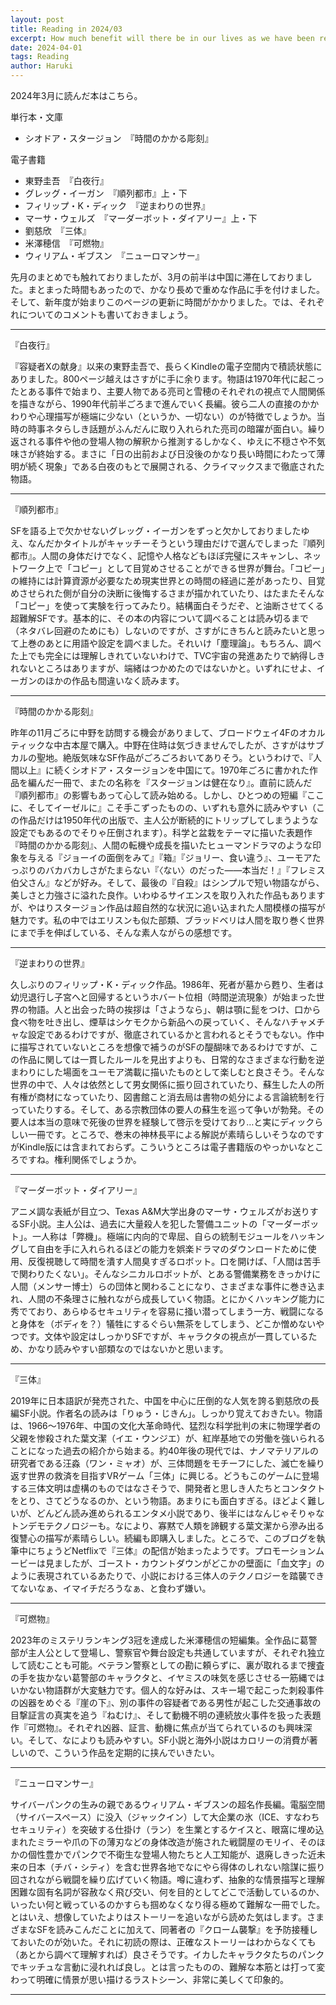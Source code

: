 ```yaml
---
layout: post
title: Reading in 2024/03
excerpt: How much benefit will there be in our lives as we have been regressing to the children?
date: 2024-04-01
tags: Reading
author: Haruki
---
```


2024年3月に読んだ本はこちら。

単行本・文庫

* シオドア・スタージョン　『時間のかかる彫刻』


電子書籍

* 東野圭吾　『白夜行』
* グレッグ・イーガン　『順列都市』上・下
* フィリップ・K・ディック　『逆まわりの世界』
* マーサ・ウェルズ　『マーダーボット・ダイアリー』上・下
* 劉慈欣　『三体』
* 米澤穂信　『可燃物』
* ウィリアム・ギブスン　『ニューロマンサー』

先月のまとめでも触れておりましたが、3月の前半は中国に滞在しておりました。まとまった時間もあったので、かなり長めで重めな作品に手を付けました。そして、新年度が始まりこのページの更新に時間がかかりました。では、それぞれについてのコメントも書いておきましょう。

-----
『白夜行』

『容疑者Xの献身』以来の東野圭吾で、長らくKindleの電子空間内で積読状態にありました。800ページ越えはさすがに手に余ります。物語は1970年代に起こったとある事件で始まり、主要人物である亮司と雪穂のそれぞれの視点で人間関係を描きながら、1990年代前半ごろまで進んでいく長編。彼ら二人の直接のかかわりや心理描写が極端に少ない（というか、一切ない）のが特徴でしょうか。当時の時事ネタらしき話題がふんだんに取り入れられた亮司の暗躍が面白い。繰り返される事件や他の登場人物の解釈から推測するしかなく、ゆえに不穏さや不気味さが終始する。まさに「日の出前および日没後のかなり長い時間にわたって薄明が続く現象」である白夜のもとで展開される、クライマックスまで徹底された物語。

-----
『順列都市』

SFを語る上で欠かせないグレッグ・イーガンをずっと欠かしておりましたゆえ、なんだかタイトルがキャッチーそうという理由だけで選んでしまった『順列都市』。人間の身体だけでなく、記憶や人格などもほぼ完璧にスキャンし、ネットワーク上で「コピー」として目覚めさせることができる世界が舞台。「コピー」の維持には計算資源が必要なため現実世界との時間の経過に差があったり、目覚めさせられた側が自分の決断に後悔するさまが描かれていたり、はたまたそんな「コピー」を使って実験を行ってみたり。結構面白そうだぞ、と油断させてくる超難解SFです。基本的に、その本の内容について調べることは読み切るまで（ネタバレ回避のためにも）しないのですが、さすがにきちんと読みたいと思って上巻のあとに用語や設定を調べました。それいけ「塵理論」。もちろん、調べた上でも完全には理解しきれていないわけで、TVC宇宙の発進あたりで納得しきれないところはありますが、端緒はつかめたのではないかと。いずれにせよ、イーガンのほかの作品も間違いなく読みます。

-----
『時間のかかる彫刻』

昨年の11月ごろに中野を訪問する機会がありまして、ブロードウェイ4Fのオカルティックな中古本屋で購入。中野在住時は気づきませんでしたが、さすがはサブカルの聖地。絶版気味なSF作品がごろごろおいてありそう。というわけで、『人間以上』に続くシオドア・スタージョンを中国にて。1970年ごろに書かれた作品を編んだ一冊で、またの名称を『スタージョンは健在なり』。直前に読んだ『順列都市』の影響もあって心して読み始める。しかし、ひとつめの短編『ここに、そしてイーゼルに』こそ手こずったものの、いずれも意外に読みやすい（この作品だけは1950年代の出版で、主人公が断続的にトリップしてしまうような設定でもあるのでそりゃ圧倒されます）。科学と盆栽をテーマに描いた表題作『時間のかかる彫刻』、人間の転機や成長を描いたヒューマンドラマのような印象を与える『ジョーイの面倒をみて』『箱』『ジョリー、食い違う』、ユーモアたっぷりのバカバカしさがたまらない『〈ない〉のだった――本当だ！』『フレミス伯父さん』などが好み。そして、最後の『自殺』はシンプルで短い物語ながら、美しさと力強さに溢れた良作。いわゆるサイエンスを取り入れた作品もありますが、やはりスタージョン作品は超自然的な状況に追い込まれた人間模様の描写が魅力です。私の中ではエリスンも似た部類、ブラッドベリは人間を取り巻く世界にまで手を伸ばしている、そんな素人ながらの感想です。

-----
『逆まわりの世界』

久しぶりのフィリップ・K・ディック作品。1986年、死者が墓から甦り、生者は幼児退行し子宮へと回帰するというホバート位相（時間逆流現象）が始まった世界の物語。人と出会った時の挨拶は「さようなら」、朝は顎に髭をつけ、口から食べ物を吐き出し、煙草はシケモクから新品への戻っていく、そんなハチャメチャな設定であるわけですが、徹底されているかと言われるとそうでもない。作中に描写されていないところを想像で補うのがSFの醍醐味であるわけですが、この作品に関しては一貫したルールを見出すよりも、日常的なさまざまな行動を逆まわりにした場面をユーモア満載に描いたものとして楽しむと良さそう。そんな世界の中で、人々は依然として男女関係に振り回されていたり、蘇生した人の所有権が商材になっていたり、図書館こと消去局は書物の処分による言論統制を行っていたりする。そして、ある宗教団体の要人の蘇生を巡って争いが勃発。その要人は本当の意味で死後の世界を経験して啓示を受けており…と実にディックらしい一冊です。ところで、巻末の神林長平による解説が素晴らしいそうなのですがKindle版には含まれておらず。こういうところは電子書籍版のやっかいなところですね。権利関係でしょうか。

-----
『マーダーボット・ダイアリー』

アニメ調な表紙が目立つ、Texas A&M大学出身のマーサ・ウェルズがお送りするSF小説。主人公は、過去に大量殺人を犯した警備ユニットの「マーダーボット」。一人称は「弊機」。極端に内向的で卑屈、自らの統制モジュールをハッキングして自由を手に入れられるほどの能力を娯楽ドラマのダウンロードために使用、反復視聴して時間を潰す人間臭すぎるロボット。口を開けば、「人間は苦手で関わりたくない」。そんなシニカルロボットが、とある警備業務をきっかけに人間（メンサー博士）らの団体と関わることになり、さまざまな事件に巻き込まれ、人間の不条理さに触れながら成長していく物語。とにかくハッキング能力に秀でており、あらゆるセキュリティを容易に掻い潜ってしまう一方、戦闘になると身体を（ボディを？）犠牲にするぐらい無茶をしてしまう、どこか憎めないやつです。文体や設定はしっかりSFですが、キャラクタの視点が一貫しているため、かなり読みやすい部類なのではないかと思います。

-----
『三体』

2019年に日本語訳が発売された、中国を中心に圧倒的な人気を誇る劉慈欣の長編SF小説。作者名の読みは「りゅう・じきん」。しっかり覚えておきたい。物語は、1966～1976年、中国の文化大革命時代、猛烈な科学批判の末に物理学者の父親を惨殺された葉文潔（イエ・ウンジエ）が、紅岸基地での労働を強いられることになった過去の紹介から始まる。約40年後の現代では、ナノマテリアルの研究者である汪淼（ワン・ミャオ）が、三体問題をモチーフにした、滅亡を繰り返す世界の救済を目指すVRゲーム「三体」に興じる。どうもこのゲームに登場する三体文明は虚構のものではなさそうで、開発者と思しき人たちとコンタクトをとり、さてどうなるのか、という物語。あまりにも面白すぎる。ほどよく難しいが、どんどん読み進められるエンタメ小説であり、後半にはなんじゃそりゃなトンデモテクノロジーも。なにより、寡黙で人類を諦観する葉文潔から滲み出る復讐心の描写が素晴らしい。続編も即購入しました。ところで、このブログを執筆中にちょうどNetflixで『三体』の配信が始まったようです。プロモーションムービーは見ましたが、ゴースト・カウントダウンがどこかの壁面に「血文字」のように表現されているあたりで、小説における三体人のテクノロジーを踏襲できてないなぁ、イマイチだろうなぁ、と食わず嫌い。

-----
『可燃物』

2023年のミステリランキング3冠を達成した米澤穂信の短編集。全作品に葛警部が主人公として登場し、警察官や舞台設定も共通していますが、それぞれ独立して読むことも可能。ベテラン警察としての勘に頼らずに、裏が取れるまで捜査の手を抜かない葛警部のキャラクタと、イヤミスの味気を感じさせる一筋縄ではいかない物語群が大変魅力です。個人的な好みは、スキー場で起こった刺殺事件の凶器をめぐる『崖の下』、別の事件の容疑者である男性が起こした交通事故の目撃証言の真実を追う『ねむけ』、そして動機不明の連続放火事件を扱った表題作『可燃物』。それぞれ凶器、証言、動機に焦点が当てられているのも興味深い。そして、なによりも読みやすい。SF小説と海外小説はカロリーの消費が著しいので、こういう作品を定期的に挟んでいきたい。

-----
『ニューロマンサー』

サイバーパンクの生みの親であるウィリアム・ギブスンの超名作長編。電脳空間（サイバースペース）に没入（ジャックイン）して大企業の氷（ICE、すなわちセキュリティ）を突破する仕掛け（ラン）を生業とするケイスと、眼窩に埋め込まれたミラーや爪の下の薄刃などの身体改造が施された戦闘屋のモリイ、そのほかの個性豊かでパンクで不衛生な登場人物たちと人工知能が、退廃しきった近未来の日本（チバ・シティ）を含む世界各地でなにやら得体のしれない陰謀に振り回されながら戦闘を繰り広げていく物語。噂に違わず、抽象的な情景描写と理解困難な固有名詞が容赦なく飛び交い、何を目的としてどこで活動しているのか、いったい何と戦っているのかすらも掴めなくなり得る極めて難解な一冊でした。とはいえ、想像していたよりはストーリーを追いながら読めた気はします。さまざまなSFを読みこんだことに加えて、同著者の『クローム襲撃』を予防接種しておいたのが効いた。それに初読の際は、正確なストーリーはわからなくても（あとから調べて理解すれば）良さそうです。イカしたキャラクタたちのパンクでキッチュな言動に浸れれば良し。とは言ったものの、難解な本筋とは打って変わって明確に情景が思い描けるラストシーン、非常に美しくて印象的。

-----
